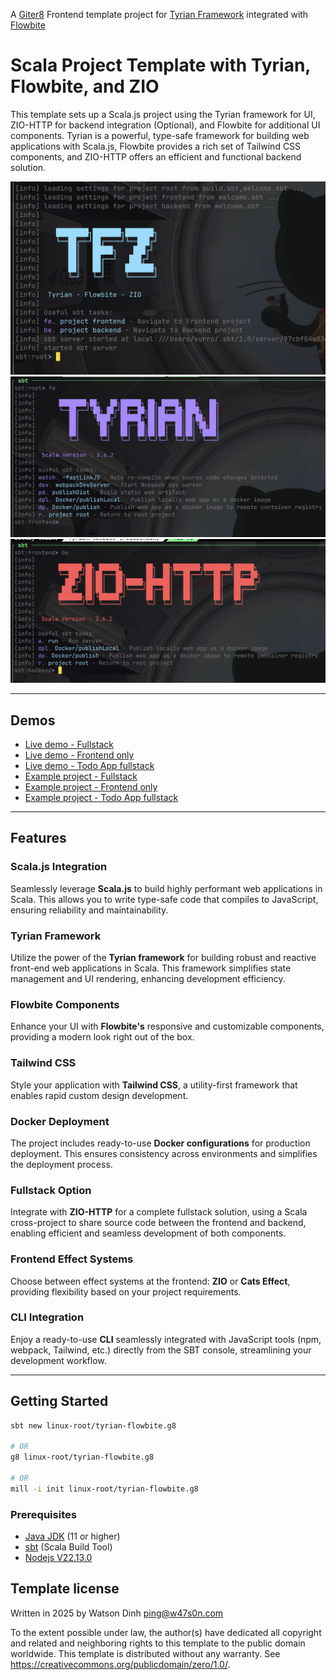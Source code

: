 A [Giter8][g8] Frontend template project for [Tyrian Framework](https://tyrian.indigoengine.io/) integrated with [Flowbite](https://flowbite.com/)

# Scala Project Template with Tyrian, Flowbite, and ZIO
This template sets up a Scala.js project using the Tyrian framework for UI, ZIO-HTTP for backend integration (Optional), and Flowbite for additional UI components. Tyrian is a powerful, type-safe framework for building web applications with Scala.js, Flowbite provides a rich set of Tailwind CSS components, and ZIO-HTTP offers an efficient and functional backend solution.

![Tyrian Flowbite ZIO](./docs/tfz.png)
![Tyrian Flowbite](./docs/tf.png)
![ZIO](./docs/z.png)

---


## Demos

- [Live demo - Fullstack](https://fullstack-zio-tyrian-flowbite-quickstart.onrender.com/)
- [Live demo - Frontend only](https://tyrian-flowbite-quickstart.onrender.com/)
- [Live demo - Todo App fullstack](https://zio-tyrian-flowbite-todos-app.onrender.com)
- [Example project - Fullstack](https://github.com/linux-root/fullstack-zio-tyrian-flowbite-quickstart)
- [Example project - Frontend only](https://github.com/linux-root/tyrian-flowbite-quickstart)
- [Example project - Todo App fullstack](https://github.com/linux-root/zio-tyrian-flowbite-todos-app)
  

---

## Features

### Scala.js Integration
Seamlessly leverage **Scala.js** to build highly performant web applications in Scala. This allows you to write type-safe code that compiles to JavaScript, ensuring reliability and maintainability.

### Tyrian Framework
Utilize the power of the **Tyrian framework** for building robust and reactive front-end web applications in Scala. This framework simplifies state management and UI rendering, enhancing development efficiency.

### Flowbite Components
Enhance your UI with **Flowbite's** responsive and customizable components, providing a modern look right out of the box.

### Tailwind CSS
Style your application with **Tailwind CSS**, a utility-first framework that enables rapid custom design development.

### Docker Deployment
The project includes ready-to-use **Docker configurations** for production deployment. This ensures consistency across environments and simplifies the deployment process.

### Fullstack Option
Integrate with **ZIO-HTTP** for a complete fullstack solution, using a Scala cross-project to share source code between the frontend and backend, enabling efficient and seamless development of both components.

### Frontend Effect Systems
Choose between effect systems at the frontend: **ZIO** or **Cats Effect**, providing flexibility based on your project requirements.

### CLI Integration
Enjoy a ready-to-use **CLI** seamlessly integrated with JavaScript tools (npm, webpack, Tailwind, etc.) directly from the SBT console, streamlining your development workflow.

---

## Getting Started

```bash
sbt new linux-root/tyrian-flowbite.g8

# OR
g8 linux-root/tyrian-flowbite.g8

# OR
mill -i init linux-root/tyrian-flowbite.g8

```

### Prerequisites

- [Java JDK](https://www.oracle.com/java/technologies/javase-jdk11-downloads.html) (11 or higher)
- [sbt](https://www.scala-sbt.org/download.html) (Scala Build Tool)
- [Nodejs V22.13.0](https://nodejs.org/en/blog/release/v22.13.0)

## Template license

Written in 2025 by Watson Dinh <ping@w47s0n.com>

To the extent possible under law, the author(s) have dedicated all
copyright and related and neighboring rights to this template to
the public domain worldwide.
This template is distributed without any warranty. See <https://creativecommons.org/publicdomain/zero/1.0/>.

[g8]: https://www.foundweekends.org/giter8/
